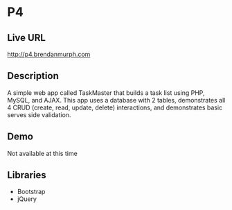 # P4

## Live URL
<http://p4.brendanmurph.com>

## Description
A simple web app called TaskMaster that builds a task list using PHP, MySQL, and AJAX. This app uses a database with 2 tables, demonstrates all 4 CRUD (create, read, update, delete) interactions, and demonstrates basic serves side validation.

## Demo
Not available at this time


## Libraries
* Bootstrap
* jQuery
